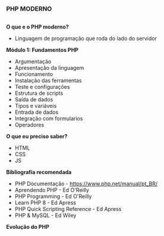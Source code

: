 ##
### PHP MODERNO
##



**O que e o PHP moderno?**
- Linguagem de programação que roda do lado do servidor


**Módulo 1: Fundamentos PHP**
- Argumentação
- Apresentação da linguagem
- Funcionamento
- Instalação das ferramentas
- Teste e configurações
- Estrutura de scripts
- Saída de dados
- Tipos e variáveis
- Entrada de dados
- Integração com formularios
- Operadores


**O que eu preciso saber?**
- HTML
- CSS
- JS


**Bibliografia recomendada**
- PHP Documentação - https://www.php.net/manual/pt_BR/
- Aprendendo PHP - Ed O'Reilly
- PHP Programming - Ed O'Reilly
- Learn PHP 8 - Ed Apress
- PHP Quick Scripting Reference - Ed Apress
- PHP & MySQL - Ed Wiley

**Evolução do PHP**
















